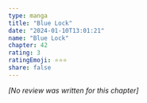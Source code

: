 ```yaml
---
type: manga
title: "Blue Lock"
date: "2024-01-10T13:01:21"
name: "Blue Lock"
chapter: 42
rating: 3
ratingEmoji: ⭐️⭐️⭐️
share: false
---
```


_[No review was written for this chapter]_
